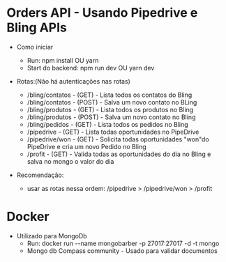 # Orders API - Usando Pipedrive e Bling APIs

- Como iniciar

  - Run: npm install OU yarn
  - Start do backend: npm run dev OU yarn dev

- Rotas:(Não há autenticações nas rotas)

  - /bling/contatos - (GET) - Lista todos os contatos do Bling
  - /bling/contatos - (POST) - Salva um novo contato no BLing
  - /bling/produtos - (GET) - Lista todos os produtos no Bling
  - /bling/produtos - (POST) - Salva um novo contato no Bling
  - /bling/pedidos - (GET) - Lista todos os pedidos no Bling
  - /pipedrive - (GET) - Lista todas oportunidades no PipeDrive
  - /pipedrive/won - (GET) - Solicita todas oportunidades "won"do PipeDrive e cria um novo Pedido no Bling
  - /profit - (GET) - Valida todas as oportunidades do dia no Bling e salva no mongo o valor do dia

- Recomendação:
  - usar as rotas nessa ordem: /pipedrive > /pipedrive/won > /profit

# Docker

- Utilizado para MongoDb
  - Run: docker run --name mongobarber -p 27017:27017 -d -t mongo
  - Mongo db Compass community - Usado para validar documentos
